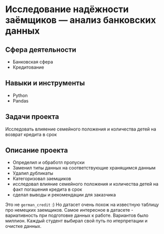 # Исследование надёжности заёмщиков — анализ банковских данных 
## Сфера деятельности
- Банковская сфера
- Кредитование

## Навыки и инструменты
- Python
- Pandas

## Задачи проекта
Исследовать влияение семейного положения и количества детей на возврат кредита в срок

## Описание проекта
- Определил и обработл пропуски
- Заменил типы данных на соответствующие хранящимся данным
- Удалил дубликаты
- Категоризовал заемщиков
- исследовал влияние семейного положения и количества детей на факт погашения кредита в срок
- сделал выводы и рекомендации для заказчика

Это не `german_credit` :) Но датасет очень похож на известную таблицу про немецких заемщиков. Самое интересное в датасете - вариативность при подготовке данных к работе. Вариантов было миллион. Каждый студент выбирал свой путь по итерпретации и очистке данных.

